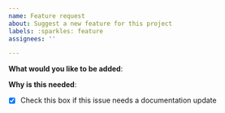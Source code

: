 ```yaml
---
name: Feature request
about: Suggest a new feature for this project
labels: :sparkles: feature
assignees: ''

---
```


<!-- Please only use this template for submitting new feature or enhancement requests -->

**What would you like to be added**:

**Why is this needed**:

- [X] Check this box if this issue needs a documentation update
